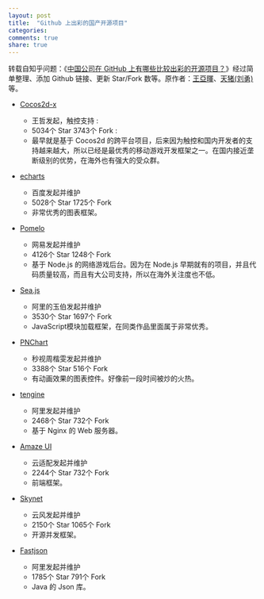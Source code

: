 ```yaml
---
layout: post
title:  "Github 上出彩的国产开源项目"
categories:
comments: true
share: true
---
```


转载自知乎问题：《[中国公司在 GitHub 上有哪些比较出彩的开源项目？][Question]》经过简单整理、添加 Github 链接、更新 Star/Fork 数等。原作者：[王亞暉][王亞暉]、[天猪(刘勇)][天猪(刘勇)] 等。

[Question]:     http://www.zhihu.com/question/20194937
[王亞暉]:        http://www.zhihu.com/people/superwyh
[天猪(刘勇)]:    http://www.zhihu.com/people/liuyong25

* [Cocos2d-x](https://github.com/cocos2d/cocos2d-x)
    * 王哲发起，触控支持 :
    * 5034个 Star 3743个 Fork :
    * 最早就是基于 Cocos2d 的跨平台项目，后来因为触控和国内开发者的支持越来越大，所以已经是最优秀的移动游戏开发框架之一。在国内接近垄断级别的优势，在海外也有强大的受众群。

* [echarts](https://github.com/ecomfe/echarts)
    * 百度发起并维护
    * 5028个 Star 1725个 Fork
    * 非常优秀的图表框架。

* [Pomelo](https://github.com/NetEase/pomelo)
    * 网易发起并维护
    * 4126个 Star 1248个 Fork
    * 基于 Node.js 的网络游戏后台。因为在 Node.js 早期就有的项目，并且代码质量较高，而且有大公司支持，所以在海外关注度也不低。

* [Sea.js](https://github.com/seajs/seajs)
    * 阿里的玉伯发起并维护
    * 3530个 Star 1697个 Fork
    * JavaScript模块加载框架，在同类作品里面属于非常优秀。

* [PNChart](https://github.com/kevinzhow/PNChart)
    * 秒视周楷雯发起并维护
    * 3388个 Star 516个 Fork
    * 有动画效果的图表控件。好像前一段时间被炒的火热。

* [tengine](https://github.com/alibaba/tengine)
    * 阿里发起并维护
    * 2468个 Star 732个 Fork
    * 基于 Nginx 的 Web 服务器。

* [Amaze UI](https://github.com/allmobilize/amazeui)
    * 云适配发起并维护
    * 2244个 Star 732个 Fork
    * 前端框架。

* [Skynet](https://github.com/cloudwu/skynet)
    * 云风发起并维护
    * 2150个 Star 1065个 Fork
    * 开源并发框架。

* [Fastjson](https://github.com/alibaba/fastjson)
    * 阿里发起并维护
    * 1785个 Star 791个 Fork
    * Java 的 Json 库。
